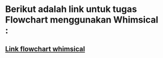 # Berikut adalah link untuk tugas Flowchart menggunakan Whimsical :

## [Link flowchart whimsical](https://whimsical.com/fauzan-fadly-praktikum-flowchart-CG6Ws8mzagYeEnHwkngrEg)
